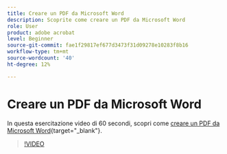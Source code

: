 ```yaml
---
title: Creare un PDF da Microsoft Word
description: Scoprite come creare un PDF da Microsoft Word
role: User
product: adobe acrobat
level: Beginner
source-git-commit: fae1f29817ef677d3473f31d09278e10283f8b16
workflow-type: tm+mt
source-wordcount: '40'
ht-degree: 12%

---
```


# Creare un PDF da Microsoft Word

In questa esercitazione video di 60 secondi, scopri come [creare un PDF da Microsoft Word](https://www.adobe.com/it/acrobat/online/word-to-pdf.html){target="_blank"}.

>[!VIDEO](https://video.tv.adobe.com/v/342627?quality=12&learn=on&hidetitle=true)
